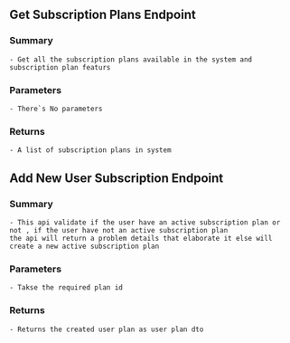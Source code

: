 ﻿## Get Subscription Plans Endpoint
### Summary 
	- Get all the subscription plans available in the system and subscription plan featurs
### Parameters
	- There`s No parameters
### Returns
	- A list of subscription plans in system

## Add New User Subscription Endpoint
### Summary 
	- This api validate if the user have an active subscription plan or not , if the user have not an active subscription plan
	the api will return a problem details that elaborate it else will create a new active subscription plan
### Parameters
	- Takse the required plan id 
### Returns
	- Returns the created user plan as user plan dto